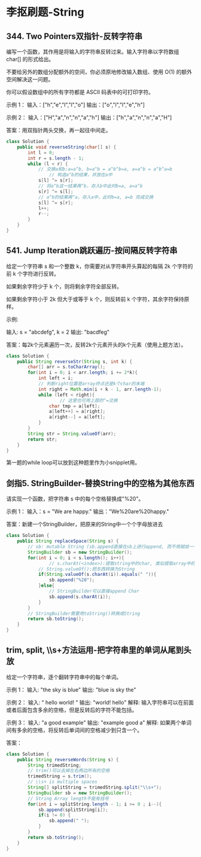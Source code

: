 # 李抠刷题-String

## 344. Two Pointers双指针-反转字符串

编写一个函数，其作用是将输入的字符串反转过来。输入字符串以字符数组 char[] 的形式给出。

不要给另外的数组分配额外的空间，你必须原地修改输入数组、使用 O(1) 的额外空间解决这一问题。

你可以假设数组中的所有字符都是 ASCII 码表中的可打印字符。

示例 1：
输入：["h","e","l","l","o"]
输出：["o","l","l","e","h"]

示例 2：
输入：["H","a","n","n","a","h"]
输出：["h","a","n","n","a","H"]

答案：用双指针两头交换，再一起往中间走。

```java
class Solution {
    public void reverseString(char[] s) {
        int l = 0;
        int r = s.length - 1;
        while (l < r) {
          	// 交换a和b:a=a^b, b=a^b = a^b^b=a, a=a^b = a^b^a=b
        		// 构造a^b的结果，并放在a中
            s[l] ^= s[r];  
            // 将a^b这一结果再^b，存入b中此时b=a, a=a^b
            s[r] ^= s[l];  
            // a^b的结果再^a，存入a中，此时b=a, a=b 完成交换
            s[l] ^= s[r];  
            l++;
            r--;
        }
    }
}
```

## 541. Jump Iteration跳跃遍历-按间隔反转字符串

给定一个字符串 s 和一个整数 k，你需要对从字符串开头算起的每隔 2k 个字符的前 k 个字符进行反转。

如果剩余字符少于 k 个，则将剩余字符全部反转。

如果剩余字符小于 2k 但大于或等于 k 个，则反转前 k 个字符，其余字符保持原样。

示例:

输入: s = "abcdefg", k = 2
输出: "bacdfeg"

答案：每2k个元素遍历一次，反转2k个元素开头的k个元素（使用上题方法）。

```java
class Solution {
    public String reverseStr(String s, int k) {
        char[] arr = s.toCharArray();
        for(int i = 0; i < arr.length; i += 2*k){
            int left = i;
          	// 判断right位置是array终点还是k个char的末端
            int right = Math.min(i + k - 1, arr.length-1);
            while (left < right){
            		// 这里也可用上题的^=交换
                char tmp = a[left];
                a[left++] = a[right];
                a[right--] = a[left];
            }
        }
        String str = String.valueOf(arr);
        return str;
    }
}
```

第一题的while loop可以放到这种题里作为小snipplet用。

## 剑指5. StringBuilder-替换String中的空格为其他东西

请实现一个函数，把字符串 s 中的每个空格替换成"%20"。

示例 1： 输入：s = "We are happy."
输出："We%20are%20happy."

答案：新建一个StringBuilder，把原来的String中一个个字母放进去

```java
class Solution {
    public String replaceSpace(String s) {
      	// sb: mutable String (sb.append直接在sb上进行append, 而不用赋给一个新的String)
        StringBuilder sb = new StringBuilder();  
        for(int i = 0; i < s.length(); i++){
         		// s.charAt(<index>):提取string中的char, 类似提取array中的元素
          	// String.valueOf():把东西转换为String
            if(String.valueOf(s.charAt(i)).equals(" ")){  
                sb.append("%20");
            }else{
              	// StringBuilder可以直接append Char
                sb.append(s.charAt(i));  
            }
        }
      	// StringBuilder需要用toString()转换成String
        return sb.toString();  
    }
}
```

## trim, split, \\\s+方法运用-把字符串里的单词从尾到头放

给定一个字符串，逐个翻转字符串中的每个单词。

示例 1：
输入: "the sky is blue"
输出: "blue is sky the"

示例 2：
输入: "  hello world!  "
输出: "world! hello"
解释: 输入字符串可以在前面或者后面包含多余的空格，但是反转后的字符不能包括。

示例 3：
输入: "a good  example"
输出: "example good a"
解释: 如果两个单词间有多余的空格，将反转后单词间的空格减少到只含一个。

答案：

```java
class Solution {
    public String reverseWords(String s) {
        String trimedString;
      	// trim()可以去掉左右两边所有的空格
        trimedString = s.trim();
      	// \\s+ is multiple spaces
        String[] splitString = trimedString.split("\\s+");  
        StringBuilder sb = new StringBuilder();
      	// String Array length不能有括号
        for(int i = splitString.length - 1; i >= 0 ; i--){
            sb.append(splitString[i]);
            if(i != 0) {
                sb.append(" ");
            }
        }
        return sb.toString();
    }
}
```

